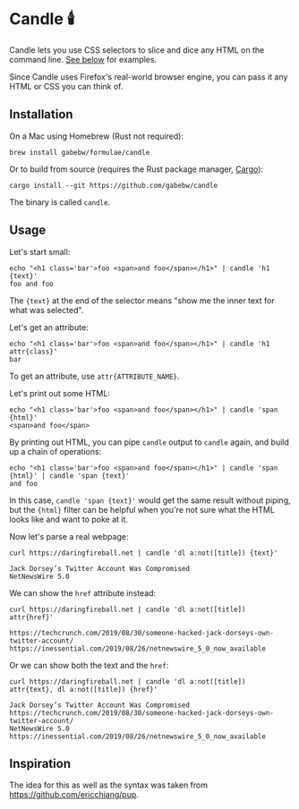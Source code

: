 # Candle :candle:

Candle lets you use CSS selectors to slice and dice any HTML on the command
line. [See below](#usage) for examples.

Since Candle uses Firefox's real-world browser engine, you can pass it any HTML
or CSS you can think of.

## Installation

On a Mac using Homebrew (Rust not required):

    brew install gabebw/formulae/candle

Or to build from source (requires the Rust package manager,
[Cargo](https://doc.rust-lang.org/cargo/getting-started/installation.html)):

    cargo install --git https://github.com/gabebw/candle

The binary is called `candle`.

## Usage

Let's start small:

    echo "<h1 class='bar'>foo <span>and foo</span></h1>" | candle 'h1 {text}'
    foo and foo

The `{text}` at the end of the selector means "show me the inner text for what was selected".

Let's get an attribute:

    echo "<h1 class='bar'>foo <span>and foo</span></h1>" | candle 'h1 attr{class}'
    bar

To get an attribute, use `attr{ATTRIBUTE_NAME}`.

Let's print out some HTML:

    echo "<h1 class='bar'>foo <span>and foo</span></h1>" | candle 'span {html}'
    <span>and foo</span>

By printing out HTML, you can pipe `candle` output to `candle` again, and build
up a chain of operations:

    echo "<h1 class='bar'>foo <span>and foo</span></h1>" | candle 'span {html}' | candle 'span {text}'
    and foo

In this case, `candle 'span {text}'` would get the same result without piping,
but the `{html}` filter can be helpful when you're not sure what the HTML looks
like and want to poke at it.

Now let's parse a real webpage:

    curl https://daringfireball.net | candle 'dl a:not([title]) {text}'

    Jack Dorsey’s Twitter Account Was Compromised
    NetNewsWire 5.0

We can show the `href` attribute instead:

    curl https://daringfireball.net | candle 'dl a:not([title]) attr{href}'

    https://techcrunch.com/2019/08/30/someone-hacked-jack-dorseys-own-twitter-account/
    https://inessential.com/2019/08/26/netnewswire_5_0_now_available

Or we can show both the text and the `href`:

    curl https://daringfireball.net | candle 'dl a:not([title]) attr{text}, dl a:not([title]) {href}'

    Jack Dorsey’s Twitter Account Was Compromised
    https://techcrunch.com/2019/08/30/someone-hacked-jack-dorseys-own-twitter-account/
    NetNewsWire 5.0
    https://inessential.com/2019/08/26/netnewswire_5_0_now_available

## Inspiration

The idea for this as well as the syntax was taken from
https://github.com/ericchiang/pup.
